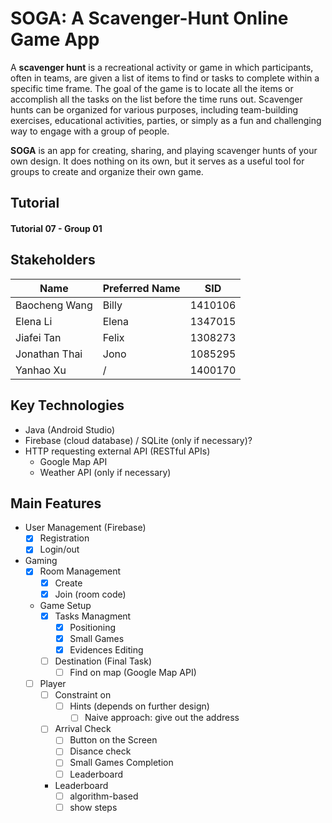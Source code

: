 # SOGA: A Scavenger-Hunt Online Game App
A **scavenger hunt** is a recreational activity or game in which participants, often in teams, are given a list of items to find or tasks to complete within a specific time frame. The goal of the game is to locate all the items or accomplish all the tasks on the list before the time runs out. Scavenger hunts can be organized for various purposes, including team-building exercises, educational activities, parties, or simply as a fun and challenging way to engage with a group of people.

**SOGA**  is an app for creating, sharing, and playing scavenger hunts of your own design. It does nothing on its own, but it serves as a useful tool for groups to create and organize their own game.



## Tutorial

#### **Tutorial 07 - Group 01**



## Stakeholders

| Name          | Preferred Name | SID     |
| ------------- | -------------- | ------- |
| Baocheng Wang | Billy          | 1410106 |
| Elena Li      | Elena          | 1347015 |
| Jiafei Tan    | Felix          | 1308273 |
| Jonathan Thai | Jono           | 1085295 |
| Yanhao Xu     | /              | 1400170 |



## Key Technologies

- Java (Android Studio)
- Firebase (cloud database) / SQLite (only if necessary)?
- HTTP requesting external API (RESTful APIs)
  - Google Map API
  - Weather API (only if necessary)

## Main Features

- User Management (Firebase)
  - [x] Registration
  - [x] Login/out
- Gaming
  - [x] Room Management
    - [x] Create
    - [x] Join (room code)
  - Game Setup
    - [x] Tasks Managment
      - [x] Positioning
      - [x] Small Games
      - [x] Evidences Editing
    - [ ] Destination (Final Task)
      - [ ] Find on map (Google Map API) 
  - [ ] Player
    - [ ] Constraint on
      - [ ] Hints (depends on further design)
        - [ ] Naive approach: give out the address
    - [ ] Arrival Check
      - [ ] Button on the Screen
      - [ ] Disance check
      - [ ] Small Games Completion
      - [ ] Leaderboard
    - Leaderboard
      - [ ] algorithm-based 
      - [ ] show steps
